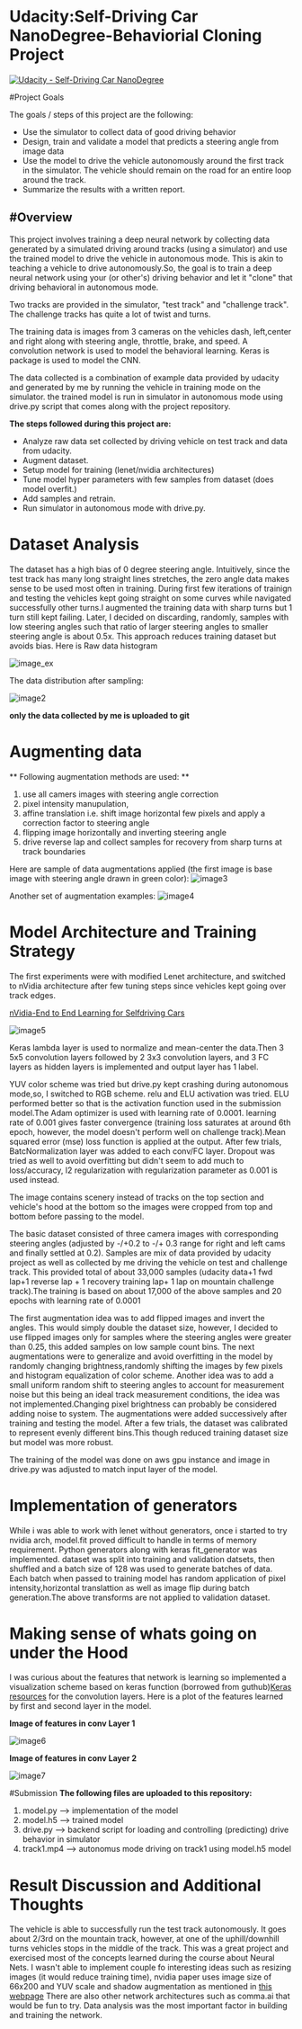 # Udacity:Self-Driving Car NanoDegree-Behaviorial Cloning Project

[![Udacity - Self-Driving Car NanoDegree](https://s3.amazonaws.com/udacity-sdc/github/shield-carnd.svg)](http://www.udacity.com/drive)

#Project Goals

The goals / steps of this project are the following:
* Use the simulator to collect data of good driving behavior 
* Design, train and validate a model that predicts a steering angle from image data
* Use the model to drive the vehicle autonomously around the first track in the simulator. The vehicle should remain on the road for an entire loop around the track.
* Summarize the results with a written report.

#Overview
---
This project involves training a deep neural network by collecting data generated by a simulated driving around tracks (using a simulator) and use the trained model to drive the vehicle in autonomous mode. This is akin to teaching a vehicle to drive autonomously.So, the goal is to train a deep neural network using your (or other's) driving behavior and let it "clone" that driving behavioral in autonomous mode.

Two tracks are provided in the simulator, "test track" and "challenge track". The challenge tracks has quite a lot of twist and turns.

The training data is images from 3 cameras on the vehicles dash, left,center and right along with steering angle, throttle, brake, and speed. A convolution network is used to model the behavioral learning. Keras is package is used to model the CNN.

The data collected is a combination of example data provided by udacity and generated by me by running the vehicle in training mode on the simulator. the trained model is run in simulator in autonomous mode using drive.py script that comes along with the project repository.

**The steps followed during this project are:**

* Analyze raw data set collected by driving vehicle on test track and data from udacity.
* Augment dataset.
* Setup model for training (lenet/nvidia architectures)
* Tune model hyper parameters with few samples from dataset (does model overfit.)
* Add samples and retrain.
* Run simulator in autonomous mode with drive.py.


# Dataset Analysis
The dataset has a high bias of 0 degree steering angle. Intuitively, since the test track has many long straight lines stretches, the zero angle data makes sense to be used most often in training. During first few iterations of trainign and testing the vehicles kept going straight on some  curves while navigated successfully other turns.I augmented the training data with sharp turns but 1 turn still kept failing.
Later, I decided on discarding, randomly, samples with low steering angles such that ratio of larger steering angles to smaller steering angle is about 0.5x. This approach reduces training dataset but avoids bias.
Here is Raw data histogram 


![image_ex](./examples/raw_data_histogram.png "Raw Data Histogram")


The data distribution after sampling:


![image2](./examples/sampled_data_histogram.png "Sampled Data Histogram")


**only the data collected by me is uploaded to git**

# Augmenting data

** Following augmentation methods are used: **

1. use all camers images with steering angle correction
2. pixel intensity manupulation,
3. affine translation i.e. shift image horizontal few pixels and apply a correction factor to steering angle
4. flipping image horizontally and inverting steering angle
5. drive reverse lap and collect samples for recovery from sharp turns at track boundaries

Here are sample of data augmentations applied (the first image is base image with steering angle drawn in green color):
![image3](./examples/augmented_data_collage.png "Augmentation1")

Another set of augmentation examples:
![image4](./examples/augmented_data_collage2.png "Augmentation2")



# Model Architecture and Training Strategy

The first experiments were with modified Lenet architecture, and switched to nVidia architecture after few tuning steps since vehicles kept going over track edges.

[nVidia-End to End Learning for Selfdriving Cars](https://images.nvidia.com/content/tegra/automotive/images/2016/solutions/pdf/end-to-end-dl-using-px.pdf)

![image5](./examples/nVidia_model.png "nvidia model architecture")


Keras lambda layer is used to normalize and mean-center the data.Then 3 5x5 convolution layers followed by 2 3x3 convolution layers, and 3 FC layers as hidden layers is implemented and output layer has 1 label.

YUV color scheme was tried but drive.py kept crashing during autonomous mode,so, I switched to RGB scheme. relu and ELU activation was tried. ELU performed better so that is the activation function used in the submission model.The Adam optimizer is used with learning rate of 0.0001. learning rate of 0.001 gives faster convergence (training loss saturates at around 6th epoch, however, the model doesn't perform well on challenge track).Mean squared error (mse) loss function is applied at the output. After few trials, BatcNormalization layer was added to each conv/FC layer. Dropout was tried as well to avoid overfitting but didn't seem to add much to loss/accuracy, l2 regularization with regularization parameter as 0.001 is used instead.

The image contains scenery instead of tracks on the top section and vehicle's hood at  the bottom so the images were cropped from top and bottom before passing to the model.

The basic dataset consisted of three camera images with corresponding steering angles (adjusted by -/+0.2 to -/+ 0.3 range for right and left cams and finally settled at 0.2). Samples are mix of data provided by udacity project as well as collected by me driving the vehicle on test and challenge track. This provided total of about 33,000 samples (udacity data+1 fwd lap+1 reverse lap + 1 recovery training lap+ 1 lap on mountain challenge track).The training is based on about 17,000 of the above samples and 20 epochs with learning rate of 0.0001

The first augmentation idea was to add flipped images and invert the angles. This would simply double the dataset size, however, I decided to use flipped images only for samples where the steering angles were greater than 0.25, this added samples on low sample count bins.
The next augmentations were to generalize and avoid overfitting in the model by randomly changing brightness,randomly shifting the images by few pixels and histogram equalization of color scheme.
Another idea was to add a small uniform random shift to steering angles to account for measurement noise but this being an ideal track measurement conditions, the idea was not implemented.Changing pixel brightness can probably be considered adding noise to system.
The augmentations were added successively after training and testing the model.
After a few trials, the dataset was calibrated to represent evenly different bins.This though reduced training dataset size but model was more robust.

The training of the model was done on aws gpu instance and image in drive.py was adjusted to match input layer of the model.


# Implementation of generators
While i was able to work with lenet without generators, once i started to try nvidia arch, model.fit proved difficult to handle in terms of memory requirement. Python generators along with keras fit_generator was implemented.
dataset was split into training and validation datsets, then shuffled and a batch size of 128 was used to generate batches of data. Each batch when passed to training model has random application of pixel intensity,horizontal translattion as well as image flip during batch generation.The above transforms are not applied to validation dataset.

# Making sense of whats going on under the Hood
I was curious about the features that network is learning so implemented a visualization scheme based on keras function (borrowed from guthub)[Keras resources](https://github.com/fchollet/keras-resources) for the convolution layers.
Here is a plot of the features learned by first and second layer in the model.

**Image of features in conv Layer 1**

![image6](./examples/layer1_conv_collage.png "Layer 1 conv")

**Image of features in conv Layer 2**

![image7](./examples/layer2_conv_collage.png "Layer 2 conv")



#Submission
**The following files are uploaded to this repository:**

1. model.py   --> implementation of the model
2. model.h5   --> trained model
3. drive.py   --> backend script for loading and controlling (predicting) drive behavior in simulator
4. track1.mp4  --> autonomus mode driving on track1 using model.h5 model



# Result Discussion and Additional Thoughts
The vehicle is able to successfully run the test track autonomously. It goes about 2/3rd on the mountain track, however, at one of the uphill/downhill turns vehicles stops in the middle of the track.
This was a great project and exercised most of the concepts learned during the course about Neural Nets.
I wasn't able to implement couple fo interesting ideas such as resizing images (it would reduce training time), nvidia paper uses image size of 66x200 and YUV scale and shadow augmentation as mentioned in [this webpage](https://chatbotslife.com/learning-human-driving-behavior-using-nvidias-neural-network-model-and-image-augmentation-80399360efee)
There are also other network architectures such as comma.ai that would be fun to try.
Data analysis was the most important factor in building and training the network.

















